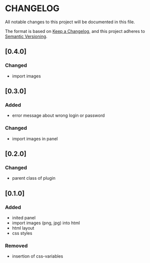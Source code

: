# CHANGELOG

All notable changes to this project will be documented in this file.

The format is based on [Keep a Changelog](https://keepachangelog.com/en/1.0.0/),
and this project adheres to [Semantic Versioning](https://semver.org/spec/v2.0.0.html).

## [0.4.0]

### Changed

- import images

## [0.3.0]

### Added

- error message about wrong login or password

### Changed

- import images in panel

## [0.2.0]

### Changed

- parent class of plugin

## [0.1.0]

### Added

- inited panel
- import images (png, jpg) into html
- html layout
- css styles

### Removed

- insertion of css-variables
